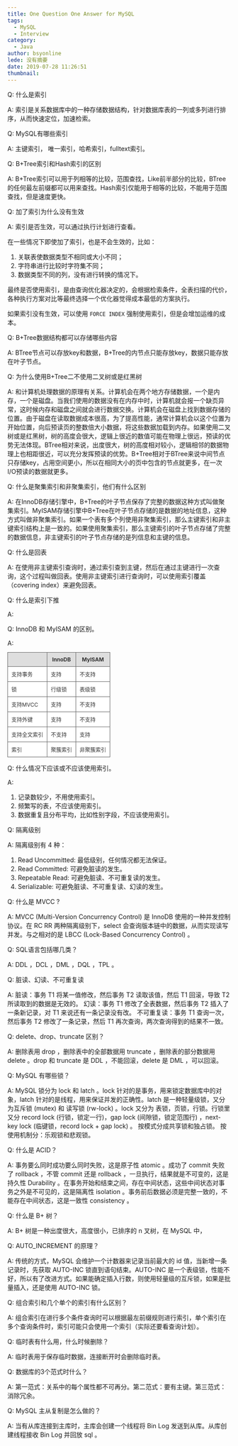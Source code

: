 ```yaml
---
title: One Question One Answer for MySQL
tags:
  - MySQL
  - Interview
category:
  - Java
author: bsyonline
lede: 没有摘要
date: 2019-07-28 11:26:51
thumbnail:
---
```




Q: 什么是索引

A: 索引是关系数据库中的一种存储数据结构，针对数据库表的一列或多列进行排序，从而快速定位，加速检索。



Q: MySQL有哪些索引

A: 主键索引， 唯一索引，哈希索引，fulltext索引。



Q: B+Tree索引和Hash索引的区别

A: B+Tree索引可以用于列相等的比较，范围查找，Like前半部分的比较，BTree的任何最左前缀都可以用来查找。Hash索引仅能用于相等的比较，不能用于范围查找，但是速度更快。



Q: 加了索引为什么没有生效

A: 索引是否生效，可以通过执行计划进行查看。

在一些情况下即使加了索引，也是不会生效的，比如：

1. 关联表使数据类型不相同或大小不同；
2. 字符串进行比较时字符集不同；
3. 数据类型不同的列，没有进行转换的情况下。

最终是否使用索引，是由查询优化器决定的，会根据检索条件，全表扫描的代价，各种执行方案对比等最终选择一个优化器觉得成本最低的方案执行。

如果索引没有生效，可以使用 ``FORCE INDEX`` 强制使用索引，但是会增加运维的成本。



Q: B+Tree数据结构都可以存储哪些内容

A: BTree节点可以存放key和数据，B+Tree的内节点只能存放key，数据只能存放在叶子节点。



Q: 为什么使用B+Tree二不使用二叉树或是红黑树

A: 和计算机处理数据的原理有关系。计算机会在两个地方存储数据，一个是内存，一个是磁盘。当我们使用的数据没有在内存中时，计算机就会报一个缺页异常，这时候内存和磁盘之间就会进行数据交换。计算机会在磁盘上找到数据存储的位置。由于磁盘在读取数据成本很高，为了提高性能，通常计算机会以这个位置为开始位置，向后预读页的整数倍大小数据，将这些数据加载到内存。如果使用二叉树或是红黑树，树的高度会很大，逻辑上很近的数值可能在物理上很远，预读的优势无法体现。BTree相对来说，出度很大，树的高度相对较小，逻辑相邻的数据物理上也相距很近，可以充分发挥预读的优势。B+Tree相对于BTree来说中间节点只存储key，占用空间更小，所以在相同大小的页中包含的节点就更多，在一次I/O预读的数据就更多。



Q: 什么是聚集索引和非聚集索引，他们有什么区别

A: 在InnoDB存储引擎中，B+Tree的叶子节点保存了完整的数据这种方式叫做聚集索引。MyISAM存储引擎中B+Tree在叶子节点存储的是数据的地址信息，这种方式叫做非聚集索引。如果一个表有多个列使用非聚集索引，那么主键索引和非主键索引结构上是一致的。如果使用聚集索引，那么主键索引的叶子节点存储了完整的数据信息，非主键索引的叶子节点存储的是列信息和主键的信息。



Q: 什么是回表

A: 在使用非主键索引查询时，通过索引查到主键，然后在通过主键进行一次查询，这个过程叫做回表。使用非主键索引进行查询时，可以使用索引覆盖（covering index）来避免回表。



Q: 什么是索引下推

A:



Q: InnoDB 和 MyISAM 的区别。

A: <table style="font-size:12px;color:#333333;border-width: 1px;border-color: #666666;border-collapse: collapse;"><tr><th style="border-width: 1px;padding: 8px;border-style: solid;border-color: #666666;background-color: #dedede;"></th><th style="border-width: 1px;padding: 8px;border-style: solid;border-color: #666666;background-color: #dedede;">InnoDB</th><th style="border-width: 1px;padding: 8px;border-style: solid;border-color: #666666;background-color: #dedede;">MyISAM</th></tr><tr><td style="border-width: 1px;padding: 8px;border-style: solid;border-color: #666666;background-color: #ffffff;">支持事务</td><td style="border-width: 1px;padding: 8px;border-style: solid;border-color: #666666;background-color: #ffffff;">支持</td><td style="border-width: 1px;padding: 8px;border-style: solid;border-color: #666666;background-color: #ffffff;">不支持</td></tr><tr><td style="border-width: 1px;padding: 8px;border-style: solid;border-color: #666666;background-color: #ffffff;">锁</td><td style="border-width: 1px;padding: 8px;border-style: solid;border-color: #666666;background-color: #ffffff;">行级锁</td><td style="border-width: 1px;padding: 8px;border-style: solid;border-color: #666666;background-color: #ffffff;">表级锁</td></tr><tr><td style="border-width: 1px;padding: 8px;border-style: solid;border-color: #666666;background-color: #ffffff;">支持MVCC</td><td style="border-width: 1px;padding: 8px;border-style: solid;border-color: #666666;background-color: #ffffff;">支持</td><td style="border-width: 1px;padding: 8px;border-style: solid;border-color: #666666;background-color: #ffffff;">不支持</td></tr><tr><td style="border-width: 1px;padding: 8px;border-style: solid;border-color: #666666;background-color: #ffffff;">支持外键</td><td style="border-width: 1px;padding: 8px;border-style: solid;border-color: #666666;background-color: #ffffff;">支持</td><td style="border-width: 1px;padding: 8px;border-style: solid;border-color: #666666;background-color: #ffffff;">不支持</td></tr><tr><td style="border-width: 1px;padding: 8px;border-style: solid;border-color: #666666;background-color: #ffffff;">支持全文索引</td><td style="border-width: 1px;padding: 8px;border-style: solid;border-color: #666666;background-color: #ffffff;">不支持</td><td style="border-width: 1px;padding: 8px;border-style: solid;border-color: #666666;background-color: #ffffff;">支持</td></tr><tr><td style="border-width: 1px;padding: 8px;border-style: solid;border-color: #666666;background-color: #ffffff;">索引</td><td style="border-width: 1px;padding: 8px;border-style: solid;border-color: #666666;background-color: #ffffff;">聚簇索引</td><td style="border-width: 1px;padding: 8px;border-style: solid;border-color: #666666;background-color: #ffffff;">非聚簇索引</td></tr></table>



Q: 什么情况下应该或不应该使用索引。

A: 
1. 记录数较少，不用使用索引。
2. 频繁写的表，不应该使用索引。
3. 数据重复且分布平均，比如性别字段，不应该使用索引。



Q: 隔离级别

A: 隔离级别有 4 种：
1. Read Uncommitted: 最低级别，任何情况都无法保证。
2. Read Committed: 可避免脏读的发生。
3. Repeatable Read: 可避免脏读、不可重复读的发生。
4. Serializable: 可避免脏读、不可重复读、幻读的发生。


Q: 什么是 MVCC ?

A: MVCC (Multi-Version Concurrency Control) 是 InnoDB 使用的一种并发控制协议。在 RC RR 两种隔离级别下，select 会查询版本链中的数据，从而实现读写并发。与之相对的是 LBCC (Lock-Based Concurrency Control) 。



Q: SQL语言包括哪几类？

A: DDL ，DCL ，DML ，DQL ，TPL 。


Q: 脏读、幻读、不可重复读

A: 脏读：事务 T1 将某一值修改，然后事务 T2 读取该值，然后 T1 回滚，导致 T2 所读取到的数据是无效的。
幻读：事务 T1 修改了全表数据，然后事务 T2 插入了一条新记录，对 T1 来说还有一条记录没有改。
不可重复读：事务 T1 查询一次，然后事务 T2 修改了一条记录，然后 T1 再次查询，两次查询得到的结果不一致。



Q: delete、drop、truncate 区别？

A: 删除表用 drop ，删除表中的全部数据用 truncate ，删除表的部分数据用 delete 。drop 和 truncate 是 DDL ，不能回滚，delete 是 DML ，可以回滚。



Q: MySQL 有哪些锁？

A: MySQL 锁分为 lock 和 latch 。lock 针对的是事务，用来锁定数据库中的对象，latch 针对的是线程，用来保证并发的正确性。latch 是一种轻量级锁，又分为互斥锁 (mutex) 和 读写锁 (rw-lock) 。lock 又分为 表锁，页锁，行锁。行锁里又分 record lock (行锁，锁定一行)，gap lock (间隙锁，锁定范围行) ，next-key lock (临键锁，record lock + gap lock) 。
按模式分成共享锁和独占锁。
按使用机制分：乐观锁和悲观锁。

Q: 什么是 ACID？

A: 事务要么同时成功要么同时失败，这是原子性 atomic 。成功了 commit 失败了 rollback ，不管 commit 还是 rollback ，一旦执行，结果就是不可变的，这是持久性 Durability 。在事务开始和结束之间，存在中间状态，这些中间状态对事务之外是不可见的，这是隔离性 isolation 。事务前后数据必须是完整一致的，不能存在中间状态，这是一致性 consistency 。

Q: 什么是 B+ 树？

A: B+ 树是一种出度很大，高度很小，已排序的 n 叉树，在 MySQL 中，

Q: AUTO_INCREMENT 的原理？

A: 传统的方式，MySQL 会维护一个计数器来记录当前最大的 id 值，当新增一条记录时，先获取 AUTO-INC 锁直到语句结束。AUTO-INC 是一个表级锁，性能不好，所以有了改进方式。如果能确定插入行数，则使用轻量级的互斥锁，如果是批量插入，还是使用 AUTO-INC 锁。


Q: 组合索引和几个单个的索引有什么区别？

A: 组合索引在进行多个条件查询时可以根据最左前缀规则进行索引，单个索引在多个查询条件时，索引可能只会使用一个索引（实际还要看查询计划）。

Q: 临时表有什么用，什么时候删除？

A: 临时表用于保存临时数据，连接断开时会删除临时表。

Q: 数据库的3个范式时什么？

A: 第一范式：关系中的每个属性都不可再分。第二范式：要有主键。第三范式：消除冗余。

Q: MySQL 主从复制是怎么做的？

A: 当有从库连接到主库时，主库会创建一个线程将 Bin Log 发送到从库。从库创建线程接收 Bin Log 并回放 sql 。